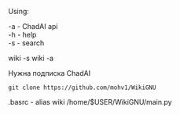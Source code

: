 Using:

-a - ChadAI api  
-h - help  
-s - search

wiki -s <Lorem>
wiki -a <API>

Нужна подписка ChadAI

```
git clone https://github.com/mohv1/WikiGNU
``` 
.basrc - alias wiki /home/$USER/WikiGNU/main.py
